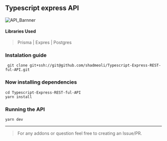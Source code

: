 ## Typescript express API

![API_Barnner](https://user-images.githubusercontent.com/85517013/226785977-b20207e6-ebc0-424c-a385-37bb6cd56621.png)


#### Libraries Used
> Prisma | Expres | Postgres


### Instalation guide

```
 git clone git+ssh://git@github.com/shadmeoli/Typescript-Express-REST-ful-API.git
```

### Now installing dependencies
```
cd Typescript-Express-REST-ful-API
yarn install
```

### Running the API
```
yarn dev
```



---

> For any addons or question feel free to creating an Issue/PR.